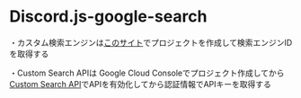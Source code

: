 # Discord.js-google-search
・カスタム検索エンジンは[このサイト](https://programmablesearchengine.google.com/controlpanel/all)でプロジェクトを作成して検索エンジンIDを取得する

・Custom Search APIは Google Cloud Consoleでプロジェクト作成してから[Custom Search API](https://console.cloud.google.com/apis/library/customsearch.googleapis.com?orgonly=true&project=rare-bounty-376315&supportedpurview=project)でAPIを有効化してから認証情報でAPIキーを取得する
